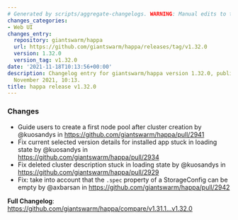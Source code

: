 ```yaml
---
# Generated by scripts/aggregate-changelogs. WARNING: Manual edits to this files will be overwritten.
changes_categories:
- Web UI
changes_entry:
  repository: giantswarm/happa
  url: https://github.com/giantswarm/happa/releases/tag/v1.32.0
  version: 1.32.0
  version_tag: v1.32.0
date: '2021-11-18T10:13:56+00:00'
description: Changelog entry for giantswarm/happa version 1.32.0, published on 18
  November 2021, 10:13.
title: happa release v1.32.0
---
```


### Changes

* Guide users to create a first node pool after cluster creation by @kuosandys in https://github.com/giantswarm/happa/pull/2941
* Fix current selected version details for installed app stuck in loading state by @kuosandys in https://github.com/giantswarm/happa/pull/2934
* Fix deleted cluster description stuck in loading state by @kuosandys in https://github.com/giantswarm/happa/pull/2929
* Fix: take into account that the `.spec` property of a StorageConfig can be empty by @axbarsan in https://github.com/giantswarm/happa/pull/2942

**Full Changelog**: https://github.com/giantswarm/happa/compare/v1.31.1...v1.32.0
